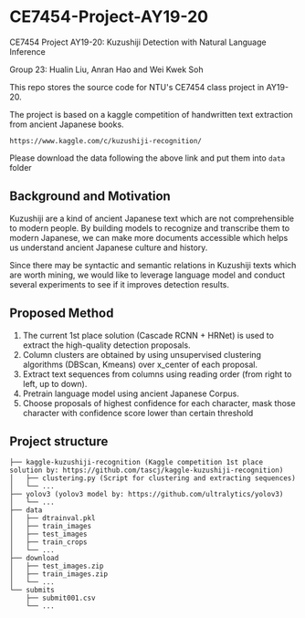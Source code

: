 # CE7454-Project-AY19-20
CE7454 Project AY19-20: Kuzushiji Detection with Natural Language Inference

Group 23: Hualin Liu, Anran Hao and Wei Kwek Soh

This repo stores the source code for NTU's CE7454 class project in AY19-20.

The project is based on a kaggle competition of handwritten text extraction from ancient Japanese books.
```
https://www.kaggle.com/c/kuzushiji-recognition/
```
Please download the data following the above link and put them into ```data``` folder

## Background and Motivation
Kuzushiji are a kind of ancient Japanese text which are not comprehensible to modern people. 
By building models to recognize and transcribe them to modern Japanese, we can make more documents accessible which helps us understand ancient Japanese culture and history.

Since there may be syntactic and semantic relations in Kuzushiji texts which are worth mining, 
we would like to leverage language model and conduct several experiments to see if it improves detection results.

## Proposed Method
1. The current 1st place solution (Cascade RCNN + HRNet) is used to extract the high-quality detection proposals.
2. Column clusters are obtained by using unsupervised clustering algorithms (DBScan, Kmeans) over x_center of each proposal.
3. Extract text sequences from columns using reading order (from right to left, up to down).
4. Pretrain language model using ancient Japanese Corpus.
5. Choose proposals of highest confidence for each character, mask those character with confidence score lower than certain threshold


## Project structure


```
├── kaggle-kuzushiji-recognition (Kaggle competition 1st place solution by: https://github.com/tascj/kaggle-kuzushiji-recognition)
│   ├── clustering.py (Script for clustering and extracting sequences)
│   └── ...
├── yolov3 (yolov3 model by: https://github.com/ultralytics/yolov3)
│   └── ...
├── data
│   ├── dtrainval.pkl
│   ├── train_images
│   ├── test_images
│   ├── train_crops
│   └── ...
├── download
│   ├── test_images.zip
│   ├── train_images.zip
│   └── ...
└── submits
    ├── submit001.csv
    └── ...
```
